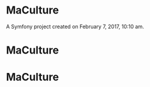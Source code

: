 MaCulture
=========

A Symfony project created on February 7, 2017, 10:10 am.
# MaCulture
# MaCulture
